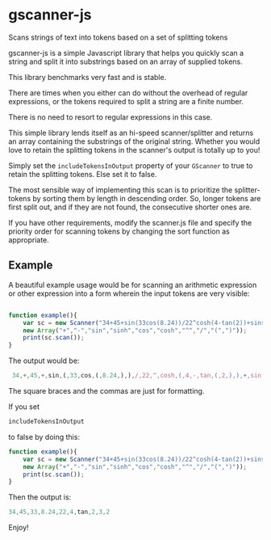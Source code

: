 # gscanner-js
Scans strings of text into tokens based on a set of splitting tokens
 

gscanner-js is a simple Javascript library that helps you quickly scan a string and split it into 
substrings based on an array of supplied tokens.
 
This library benchmarks very fast and is stable.

There are times when you either can do without the overhead of regular expressions, or the tokens required to 
split a string are a finite number.

There is no need to resort to regular expressions in this case.

This simple library lends itself as an hi-speed scanner/splitter and returns an array containing the substrings of the original
string. Whether you would love to retain the splitting tokens in the scanner's output is totally up to you! 

Simply set the ```includeTokensInOutput``` property of your ```GScanner``` to true to retain the splitting tokens.
Else set it to false.

The most sensible way of implementing this scan is to prioritize the splitter-tokens by sorting them by length in descending order.
So, longer tokens are first split out, and if they are not found, the consecutive shorter ones are.

If you have other requirements, modify the scanner.js file and specify the priority order for scanning tokens by changing
the sort function as appropriate.



 ## Example

A beautiful example usage would be for scanning an arithmetic expression or other expression into a form wherein the input tokens are very visible:

```Javascript

function example(){
    var sc = new Scanner("34+45+sin(33cos(8.24))/22^cosh(4-tan(2))+sinsinh(3)-sinh(sin(2))", true, 
    new Array("+","-","sin","sinh","cos","cosh","^","/","(",")")); 
    print(sc.scan()); 
}
```
	



  The output would be:
  
  
  ```Javascript
   34,+,45,+,sin,(,33,cos,(,8.24,),),/,22,^,cosh,(,4,-,tan,(,2,),),+,sin,sinh,(,3,),-,sinh,(,sin,(,2,),)
   ```



 

The square braces and the commas are just for formatting.

If you set 
```Javascript 
includeTokensInOutput
``` 
to false by doing this:

```Javascript
function example(){
    var sc = new Scanner("34+45+sin(33cos(8.24))/22^cosh(4-tan(2))+sinsinh(3)-sinh(sin(2))", false, 
    new Array("+","-","sin","sinh","cos","cosh","^","/","(",")")); 
    print(sc.scan()); 
}
```
  
  Then the output is:
  
```Javascript
34,45,33,8.24,22,4,tan,2,3,2
```


Enjoy!

